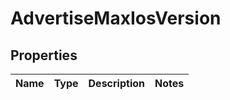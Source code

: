 # AdvertiseMaxIosVersion

## Properties
Name | Type | Description | Notes
------------ | ------------- | ------------- | -------------
